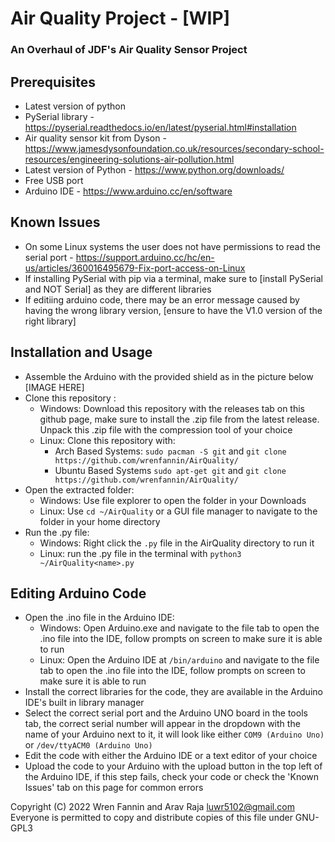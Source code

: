 # Air Quality Project - [WIP]
### An Overhaul of JDF's Air Quality Sensor Project
## Prerequisites
 - Latest version of python
 - PySerial library - https://pyserial.readthedocs.io/en/latest/pyserial.html#installation
 - Air quality sensor kit from Dyson - https://www.jamesdysonfoundation.co.uk/resources/secondary-school-resources/engineering-solutions-air-pollution.html
 - Latest version of Python - https://www.python.org/downloads/
 - Free USB port 
 - Arduino IDE - https://www.arduino.cc/en/software
## Known Issues
 - On some Linux systems the user does not have permissions to read the serial port - https://support.arduino.cc/hc/en-us/articles/360016495679-Fix-port-access-on-Linux
 - If installing PySerial with pip via a terminal, make sure to [install PySerial and NOT Serial] as they are different libraries
 - If editiing arduino code, there may be an error message caused by having the wrong library version, [ensure to have the V1.0 version of the right library]

## Installation and Usage
 - Assemble the Arduino with the provided shield as in the picture below [IMAGE HERE]
 - Clone this repository :
     - Windows: Download this repository with the releases tab on this github page, make sure to install the .zip file from the latest release. Unpack this .zip file with the compression tool of your choice
     - Linux: Clone this repository with:
         - Arch Based Systems: `sudo pacman -S git` and `git clone https://github.com/wrenfannin/AirQuality/`
         - Ubuntu Based Systems `sudo apt-get git` and `git clone https://github.com/wrenfannin/AirQuality/`
 - Open the extracted folder:
     - Windows: Use file explorer to open the folder in your Downloads
     - Linux: Use `cd ~/AirQuality` or a GUI file manager to navigate to the folder in your home directory
 - Run the .py file:
     - Windows: Right click the `.py` file in the AirQuality directory to run it
     - Linux: run the .py file in the terminal with `python3 ~/AirQuality<name>.py`
     
 ## Editing Arduino Code
 - Open the .ino file in the Arduino IDE:
     - Windows: Open Arduino.exe and navigate to the file tab to open the .ino file into the IDE, follow prompts on screen to make sure it is able to run
     - Linux: Open the Arduino IDE at `/bin/arduino` and navigate to the file tab to open the .ino file into the IDE, follow prompts on screen to make sure it is able to run
 - Install the correct libraries for the code, they are available in the Arduino IDE's built in library manager
 - Select the correct serial port and the Arduino UNO board in the tools tab, the correct serial number will appear in the dropdown with the name of your Arduino next to it, it will look like either `COM9 (Arduino Uno)` or `/dev/ttyACM0 (Arduino Uno)`
 - Edit the code with either the Arduino IDE or a text editor of your choice
 - Upload the code to your Arduino with the upload button in the top left of the Arduino IDE, if this step fails, check your code or check the 'Known Issues' tab on this page for common errors
 

Copyright (C) 2022 Wren Fannin and Arav Raja <luwr5102@gmail.com> 
Everyone is permitted to copy and distribute copies of this file under GNU-GPL3
